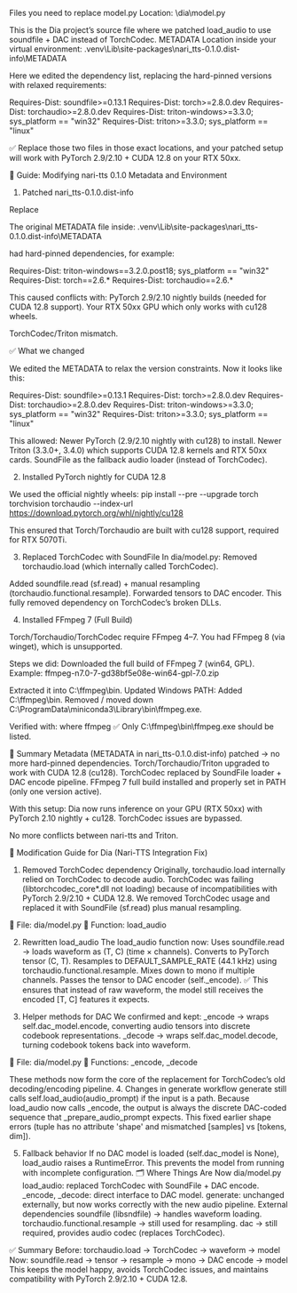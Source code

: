 Files you need to replace
model.py
Location:
<your project folder>\dia\model.py

This is the Dia project’s source file where we patched load_audio to use soundfile + DAC instead of TorchCodec.
METADATA
Location inside your virtual environment:
<your project folder>\.venv\Lib\site-packages\nari_tts-0.1.0.dist-info\METADATA

Here we edited the dependency list, replacing the hard-pinned versions with relaxed requirements:

Requires-Dist: soundfile>=0.13.1
Requires-Dist: torch>=2.8.0.dev
Requires-Dist: torchaudio>=2.8.0.dev
Requires-Dist: triton-windows>=3.3.0; sys_platform == "win32"
Requires-Dist: triton>=3.3.0; sys_platform == "linux"


✅ Replace those two files in those exact locations, and your patched setup will work with PyTorch 2.9/2.10 + CUDA 12.8 on your RTX 50xx.






🔧 Guide: Modifying nari-tts 0.1.0 Metadata and Environment
1. Patched nari_tts-0.1.0.dist-info

Replace

The original METADATA file inside:
.venv\Lib\site-packages\nari_tts-0.1.0.dist-info\METADATA

had hard-pinned dependencies, for example:

Requires-Dist: triton-windows==3.2.0.post18; sys_platform == "win32"
Requires-Dist: torch==2.6.*
Requires-Dist: torchaudio==2.6.*

This caused conflicts with:
PyTorch 2.9/2.10 nightly builds (needed for CUDA 12.8 support).
Your RTX 50xx GPU which only works with cu128 wheels.

TorchCodec/Triton mismatch.

✅ What we changed

We edited the METADATA to relax the version constraints.
Now it looks like this:

Requires-Dist: soundfile>=0.13.1
Requires-Dist: torch>=2.8.0.dev
Requires-Dist: torchaudio>=2.8.0.dev
Requires-Dist: triton-windows>=3.3.0; sys_platform == "win32"
Requires-Dist: triton>=3.3.0; sys_platform == "linux"


This allowed:
Newer PyTorch (2.9/2.10 nightly with cu128) to install.
Newer Triton (3.3.0+, 3.4.0) which supports CUDA 12.8 kernels and RTX 50xx cards.
SoundFile as the fallback audio loader (instead of TorchCodec).

2. Installed PyTorch nightly for CUDA 12.8

We used the official nightly wheels:
pip install --pre --upgrade torch torchvision torchaudio --index-url https://download.pytorch.org/whl/nightly/cu128

This ensured that Torch/Torchaudio are built with cu128 support, required for RTX 5070Ti.

3. Replaced TorchCodec with SoundFile
In dia/model.py:
Removed torchaudio.load (which internally called TorchCodec).

Added soundfile.read (sf.read) + manual resampling (torchaudio.functional.resample).
Forwarded tensors to DAC encoder.
This fully removed dependency on TorchCodec’s broken DLLs.

4. Installed FFmpeg 7 (Full Build)

Torch/Torchaudio/TorchCodec require FFmpeg 4–7.
You had FFmpeg 8 (via winget), which is unsupported.

Steps we did:
Downloaded the full build of FFmpeg 7 (win64, GPL).
Example: ffmpeg-n7.0-7-gd38bf5e08e-win64-gpl-7.0.zip

Extracted it into C:\ffmpeg\bin.
Updated Windows PATH:
Added C:\ffmpeg\bin.
Removed / moved down C:\ProgramData\miniconda3\Library\bin\ffmpeg.exe.

Verified with:
where ffmpeg
✅ Only C:\ffmpeg\bin\ffmpeg.exe should be listed.

📌 Summary
Metadata (METADATA in nari_tts-0.1.0.dist-info) patched → no more hard-pinned dependencies.
Torch/Torchaudio/Triton upgraded to work with CUDA 12.8 (cu128).
TorchCodec replaced by SoundFile loader + DAC encode pipeline.
FFmpeg 7 full build installed and properly set in PATH (only one version active).

With this setup:
Dia now runs inference on your GPU (RTX 50xx) with PyTorch 2.10 nightly + cu128.
TorchCodec issues are bypassed.

No more conflicts between nari-tts and Triton.












🔧 Modification Guide for Dia (Nari-TTS Integration Fix)
1. Removed TorchCodec dependency
Originally, torchaudio.load internally relied on TorchCodec to decode audio.
TorchCodec was failing (libtorchcodec_core*.dll not loading) because of incompatibilities with PyTorch 2.9/2.10 + CUDA 12.8.
We removed TorchCodec usage and replaced it with SoundFile (sf.read) plus manual resampling.

📍 File: dia/model.py
📍 Function: load_audio

2. Rewritten load_audio
The load_audio function now:
Uses soundfile.read → loads waveform as (T, C) (time × channels).
Converts to PyTorch tensor (C, T).
Resamples to DEFAULT_SAMPLE_RATE (44.1 kHz) using torchaudio.functional.resample.
Mixes down to mono if multiple channels.
Passes the tensor to DAC encoder (self._encode).
✅ This ensures that instead of raw waveform, the model still receives the encoded [T, C] features it expects.

4. Helper methods for DAC
We confirmed and kept:
_encode → wraps self.dac_model.encode, converting audio tensors into discrete codebook representations.
_decode → wraps self.dac_model.decode, turning codebook tokens back into waveform.

📍 File: dia/model.py
📍 Functions: _encode, _decode

These methods now form the core of the replacement for TorchCodec’s old decoding/encoding pipeline.
4. Changes in generate workflow
generate still calls self.load_audio(audio_prompt) if the input is a path.
Because load_audio now calls _encode, the output is always the discrete DAC-coded sequence that _prepare_audio_prompt expects.
This fixed earlier shape errors (tuple has no attribute 'shape' and mismatched [samples] vs [tokens, dim]).

5. Fallback behavior
If no DAC model is loaded (self.dac_model is None), load_audio raises a RuntimeError.
This prevents the model from running with incomplete configuration.
🗂️ Where Things Are Now
dia/model.py
load_audio: replaced TorchCodec with SoundFile + DAC encode.
_encode, _decode: direct interface to DAC model.
generate: unchanged externally, but now works correctly with the new audio pipeline.
External dependencies
soundfile (libsndfile) → handles waveform loading.
torchaudio.functional.resample → still used for resampling.
dac → still required, provides audio codec (replaces TorchCodec).

✅ Summary
Before: torchaudio.load → TorchCodec → waveform → model
Now: soundfile.read → tensor → resample → mono → DAC encode → model
This keeps the model happy, avoids TorchCodec issues, and maintains compatibility with PyTorch 2.9/2.10 + CUDA 12.8.



